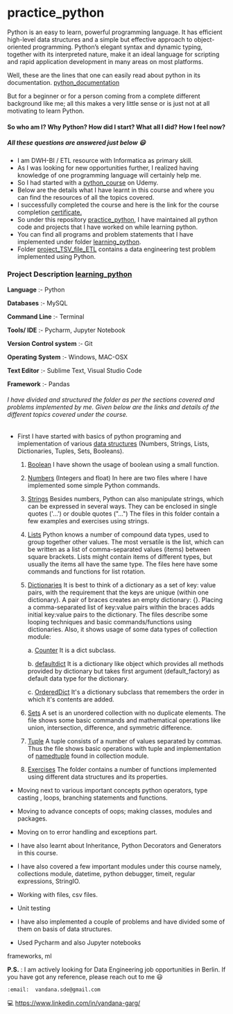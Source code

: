 # practice_python

Python is an easy to learn, powerful programming language.
It has efficient high-level data structures and a simple but effective approach to object-oriented programming.
Python’s elegant syntax and dynamic typing, together with its interpreted nature, make it an ideal language for scripting and rapid application development in many areas on most platforms.

Well, these are the lines that one can easily read about python in its documentation.
[python_documentation](https://docs.python.org/3/tutorial/index.html)

But for a beginner or for a person coming from a complete different background like me; 
all this makes a very little sense or is just not at all motivating to learn Python.

#### So who am I?  Why Python?  How did I start?  What all I did?  How I feel now?

##### All these questions are answered just below :smiley:

* I am DWH-BI / ETL resource with Informatica as primary skill.
* As I was looking for new opportunities further, I realized having knowledge of one programming language will certainly help me.
* So I had started with a [python_course](https://www.udemy.com/share/101W8QBEoSdl9STH8=/) on Udemy.
* Below are the details what I have learnt in this course and where you can find the resources of all the topics covered.
* I successfully completed the course and here is the link for the course completion [certificate.](https://www.udemy.com/certificate/UC-8GCIHB78/)
* So under this repository [practice_python](https://github.com/vandanagarg/practice_python), I have maintained all python
  code and projects that I have worked on while learning python.
* You can find all programs and problem statements that I have implemented under folder [learning_python](https://github.com/vandanagarg/practice_python/tree/master/learning_python).
* Folder [project_TSV_file_ETL](https://github.com/vandanagarg/practice_python/tree/master/project_TSV_file_ETL) contains a data engineering test problem implemented using Python.


### Project Description [learning_python](https://github.com/vandanagarg/practice_python/tree/master/learning_python)

**Language** :- Python

**Databases** :- MySQL

**Command Line** :- Terminal

**Tools/ IDE** :- Pycharm, Jupyter Notebook

**Version Control system** :- Git

**Operating System** :- Windows, MAC-OSX

**Text Editor** :- Sublime Text, Visual Studio Code

**Framework** :- Pandas

###### I have divided and structured the folder as per the sections covered and problems implemented by me. Given below are the links and details of the different topics covered under the course.


* First I have started with basics of python programing and implementation of various [data structures](https://github.com/vandanagarg/practice_python/tree/master/learning_python/data_structures) (Numbers, Strings, Lists, Dictionaries, Tuples, Sets, Booleans).
    
    1. [Boolean](https://github.com/vandanagarg/practice_python/tree/master/learning_python/data_structures/boolean) I have shown the usage of boolean using a small function.
    
    2. [Numbers](https://github.com/vandanagarg/practice_python/tree/master/learning_python/data_structures/integer_float) (Integers and float)
        In here are two files where I have implemented some simple Python commands.
            
    3. [Strings](https://github.com/vandanagarg/practice_python/tree/master/learning_python/data_structures/strings)
       Besides numbers, Python can also manipulate strings, which can be expressed in several ways. They can be enclosed in single quotes ('...') or double quotes ("...")
       The files in this folder contain a few examples and exercises using strings.
        
    4. [Lists](https://github.com/vandanagarg/practice_python/tree/master/learning_python/data_structures/lists)
       Python knows a number of compound data types, used to group together other values. The most versatile is the list, which can be written as a list of comma-separated values (items) between square brackets.
       Lists might contain items of different types, but usually the items all have the same type.
       The files here have some commands and functions for list rotation.
              
    5. [Dictionaries](https://github.com/vandanagarg/practice_python/tree/master/learning_python/data_structures/dictionaries)
       It is best to think of a dictionary as a set of key: value pairs, with the requirement that the keys are unique (within one dictionary). A pair of braces creates an empty dictionary: {}.
       Placing a comma-separated list of key:value pairs within the braces adds initial key:value pairs to the dictionary.
       The files describe some looping techniques and basic commands/functions using dictionaries.
       Also, it shows usage of some data types of collection module:
       
         a. [Counter](https://github.com/vandanagarg/practice_python/tree/master/learning_python/data_structures/dictionaries/counter) 
         It is a dict subclass.
         
         b. [defaultdict](https://github.com/vandanagarg/practice_python/tree/master/learning_python/data_structures/dictionaries/defaultdict) 
         It is a dictionary like object which provides all methods provided by dictionary but takes first argument (default_factory) as default data type for the dictionary.
               
         c. [OrderedDict](https://github.com/vandanagarg/practice_python/tree/master/learning_python/data_structures/dictionaries/OrderedDict) 
         It's a dictionary subclass that remembers the order in which it's contents are added. 
       
    6. [Sets](https://github.com/vandanagarg/practice_python/tree/master/learning_python/data_structures/sets)
       A set is an unordered collection with no duplicate elements. The file shows some basic commands and mathematical operations like union, intersection, difference, and symmetric difference.
       
    7. [Tuple](https://github.com/vandanagarg/practice_python/tree/master/learning_python/data_structures/tuple)
       A tuple consists of a number of values separated by commas. Thus the file shows basic operations with tuple and implementation of [namedtuple](https://github.com/vandanagarg/practice_python/tree/master/learning_python/data_structures/tuple/namedtuple) found in collection module.
       
    8. [Exercises](https://github.com/vandanagarg/practice_python/tree/master/learning_python/data_structures/exercises)
       The folder contains a number of functions implemented using different data structures and its properties.
    

* Moving next to various important concepts python operators, type casting , loops, branching statements and functions.


* Moving to advance concepts of oops; making classes, modules and packages.
* Moving on to error handling and exceptions part.
* I have also learnt about Inheritance, Python Decorators and Generators in this course.
* I have also covered a few important modules under this course namely, collections module, datetime, 
  python debugger, timeit, regular expressions, StringIO.
* Working with files, csv files.
* Unit testing
* I have also implemented a couple of problems and have divided some of them on basis of data structures.
* Used Pycharm and also Jupyter notebooks

frameworks, ml




**P.S.** : I am actively looking for Data Engineering job opportunities in Berlin.
       If you have got any reference, please reach out to me :smiley:
       
`:email:  vandana.sde@gmail.com`
   
:computer:  https://www.linkedin.com/in/vandana-garg/
